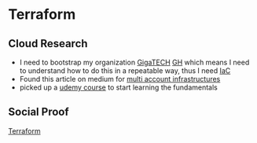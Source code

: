<!-- This is a template you can use for quick progress days. It removes a lot of the steps we encourage you to share in the longer template 000-DAY-ARTICLE-LONG-TEMPLATE.MD-->

# Terraform

## Cloud Research

- I need to bootstrap my organization [GigaTECH](https://gigatech.net) [GH](https://github.com/GigaTech-net) which means I need to understand how to do this in a repeatable way, thus I need [IaC](https://en.wikipedia.org/wiki/Infrastructure_as_code)
- Found this article on medium for [multi account infrastructures](https://medium.com/slalom-build/aws-multi-account-architecture-with-terraform-yeoman-and-jenkins-7fd42ddcdda8)
- picked up a [udemy course](https://www.udemy.com/course/terraform-beginner-to-advanced) to start learning the fundamentals

## Social Proof

[Terraform](https://twitter.com/mejenks/status/1285928358602211329?s=20)
